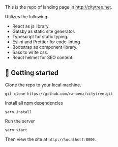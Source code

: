 This is the repo of landing page in http://citytree.net.

Utilizes the following:
* React as js library.
* Gatsby as static site generator.
* Typescript for static typing.
* Eslint and Prettier for code linting
* Bootstrap as component library.
* Sass to write css.
* React helmet for SEO content.

## 🚀 Getting started

Clone the repo to your local machine.

```
git clone https://github.com/ranbena/citytree.git
```

Install all npm dependencies

```
yarn install
```
Run the server
```
yarn start
```
Then view the site at `http://localhost:8000`.

